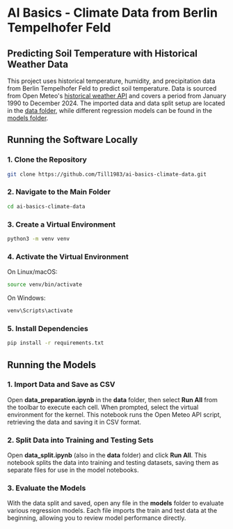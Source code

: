 # AI Basics - Climate Data from Berlin Tempelhofer Feld
## Predicting Soil Temperature with Historical Weather Data

This project uses historical temperature, humidity, and precipitation data from Berlin Tempelhofer Feld to predict soil temperature. Data is sourced from Open Meteo's [historical weather API](https://open-meteo.com/en/docs/historical-weather-api) and covers a period from January 1990 to December 2024. The imported data and data split setup are located in the [data folder](https://github.com/Till1983/ai-basics-climate-data/tree/main/data), while different regression models can be found in the [models folder](https://github.com/Till1983/ai-basics-climate-data/tree/main/models).

## Running the Software Locally
### 1. Clone the Repository

```bash
git clone https://github.com/Till1983/ai-basics-climate-data.git
```

### 2. Navigate to the Main Folder

```bash
cd ai-basics-climate-data
```

### 3. Create a Virtual Environment

```bash
python3 -m venv venv
```

### 4. Activate the Virtual Environment

On Linux/macOS:
```bash
source venv/bin/activate
```

On Windows:
```bash
venv\Scripts\activate
```

### 5. Install Dependencies

```bash
pip install -r requirements.txt
```

## Running the Models
### 1. Import Data and Save as CSV

Open **data_preparation.ipynb** in the **data** folder, then select **Run All** from the toolbar to execute each cell. When prompted, select the virtual environment for the kernel. This notebook runs the Open Meteo API script, retrieving the data and saving it in CSV format.

### 2. Split Data into Training and Testing Sets

Open **data_split.ipynb** (also in the **data** folder) and click **Run All**. This notebook splits the data into training and testing datasets, saving them as separate files for use in the model notebooks.

### 3. Evaluate the Models

With the data split and saved, open any file in the **models** folder to evaluate various regression models. Each file imports the train and test data at the beginning, allowing you to review model performance directly.